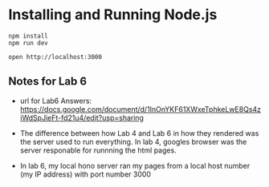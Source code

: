 # Installing and Running Node.js

```
npm install
npm run dev
```

```
open http://localhost:3000
```

## Notes for Lab 6

- url for Lab6 Answers: https://docs.google.com/document/d/1InOnYKF61XWxeTphkeLwE8Qs4ziWdSpJieFt-fd21u4/edit?usp=sharing



- The difference between how Lab 4 and Lab 6 in how they rendered was the server used to run everything. In lab 4, googles browser was the server responable for runnning the html pages.
- In lab 6, my local hono server ran my pages from a local host number (my IP address) with port number 3000
